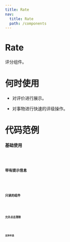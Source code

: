 ```yaml
---
title: Rate
nav:
  title: Rate
  path: /components
---
```


# Rate

评分组件。

# 何时使用

- 对评价进行展示。

- 对事物进行快速的评级操作。

# 代码范例

#### 基础使用

<code src="./demos/basic.tsx" />

#### 带有提示信息

<code src="./demos/hint.tsx" />

#### 只读的组件

<code src="./demos/readonly.tsx" />

#### 允许点击清除

<code src="./demos/allowClear.tsx" />

#### 支持半选

<code src="./demos/allowHalf.tsx" />
<API src="./Rate.tsx" />
